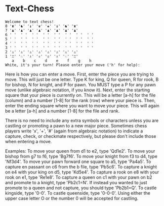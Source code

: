 # Text-Chess

```
Welcome to text chess!
8 '♜' '♞' '♝' '♛' '♚' '♝' '♞' '♜'
7 '♟' '♟' '♟' '♟' '♟' '♟' '♟' '♟'
6 ' '  ' '  ' '  ' '  ' '  ' '  ' '  ' '
5 ' '  ' '  ' '  ' '  ' '  ' '  ' '  ' '
4 ' '  ' '  ' '  ' '  ' '  ' '  ' '  ' '
3 ' '  ' '  ' '  ' '  ' '  ' '  ' '  ' '
2 '♙' '♙' '♙' '♙' '♙' '♙' '♙' '♙'
1 '♖' '♘' '♗' '♕' '♔' '♗' '♘' '♖'
   a    b    c    d    e    f    g    h
White, it's your turn! Please enter your move ('h' for help):
```

Here is how you can enter a move. 
First, enter the piece you are trying to move. 
This will just be one letter. 
Type K for king, Q for queen, R for rook, B for bishop, N for knight, and P for pawn. 
You MUST type a P for any pawn move (unlike algebraic notation, if you know it).
Next, enter the starting square that your piece is currently on. 
This will be a letter [a-h] for the file (column) 
and a number [1-8] for the rank (row) where your piece is. 
Then, enter the ending square where you want to move your piece. 
This will again be a letter [a-h] and a number [1-8] for the file and rank.

There is no need to include any extra symbols or characters 
unless you are castling or promoting a pawn to a new major piece. 
Sometimes chess players write 'x', '+', '#' (again from algebraic notation)
to indicate a capture, check, or checkmate respectively, 
but please don't include those when entering a move.

Examples:
To move your queen from d1 to e2, type 'Qd1e2'.
To move your bishop from g7 to f6, type 'Bg7f6'.
To move your knight from f3 to d4, type 'Nf3d4'.
To move your pawn forward one square to a5, type 'Pa4a5'.
To capture en passant on c6 from the b file, type 'Pb5c6'.
To capture a knight on e4 with your king on d5, type 'Kd5e4'.
To capture a rook on e8 with your rook on e1, type 'Re1e8'.
To capture a queen on c1 with your pawn on b2 and promote to a knight, type 'Pb2c1=N'. 
If instead you wanted to just promote to a queen and not capture, you should type 'Pb2b1=Q'.
To castle kingside, type '0-0'. To castle queenside, type '0-0-0'.
Using either the upper case letter O or the number 0 will be accepted for castling.